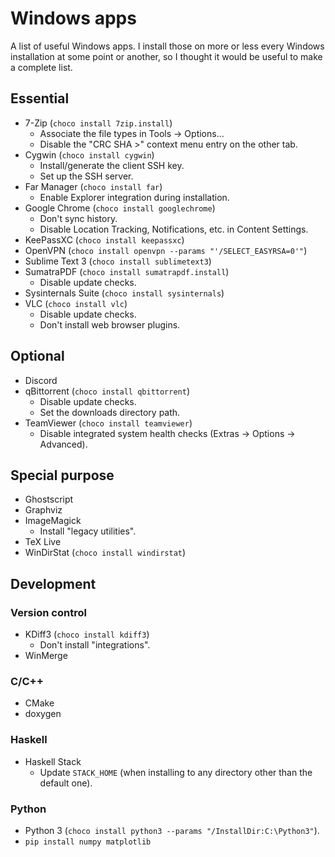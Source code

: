 Windows apps
============

A list of useful Windows apps.
I install those on more or less every Windows installation at some point or
another, so I thought it would be useful to make a complete list.

Essential
---------

* 7-Zip (`choco install 7zip.install`)
    * Associate the file types in Tools -> Options...
    * Disable the "CRC SHA >" context menu entry on the other tab.
* Cygwin (`choco install cygwin`)
    * Install/generate the client SSH key.
    * Set up the SSH server.
* Far Manager (`choco install far`)
    * Enable Explorer integration during installation.
* Google Chrome (`choco install googlechrome`)
    * Don't sync history.
    * Disable Location Tracking, Notifications, etc. in Content Settings.
* KeePassXC (`choco install keepassxc`)
* OpenVPN (`choco install openvpn --params "'/SELECT_EASYRSA=0'"`)
* Sublime Text 3 (`choco install sublimetext3`)
* SumatraPDF (`choco install sumatrapdf.install`)
    * Disable update checks.
* Sysinternals Suite (`choco install sysinternals`)
* VLC (`choco install vlc`)
    * Disable update checks.
    * Don't install web browser plugins.

Optional
--------

* Discord
* qBittorrent (`choco install qbittorrent`)
    * Disable update checks.
    * Set the downloads directory path.
* TeamViewer (`choco install teamviewer`)
    * Disable integrated system health checks (Extras -> Options -> Advanced).

Special purpose
---------------

* Ghostscript
* Graphviz
* ImageMagick
    * Install "legacy utilities".
* TeX Live
* WinDirStat (`choco install windirstat`)

Development
-----------

### Version control

* KDiff3 (`choco install kdiff3`)
    * Don't install "integrations".
* WinMerge

### C/C++

* CMake
* doxygen

### Haskell

* Haskell Stack
    * Update `STACK_HOME` (when installing to any directory other than the
default one).

### Python

* Python 3 (`choco install python3 --params "/InstallDir:C:\Python3"`).
* `pip install numpy matplotlib` 
